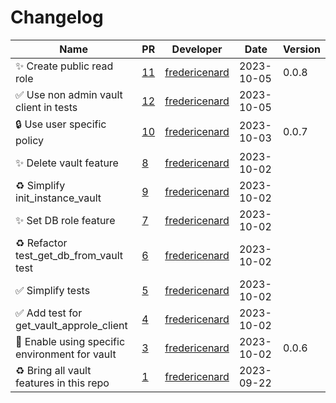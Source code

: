 # Changelog

<!-- prettier-ignore -->
Name | PR | Developer | Date | Version
--- | --- | --- | --- | ---
✨ Create public read role | [11](https://github.com/laminlabs/lamin-vault/pull/11) | [fredericenard](https://github.com/fredericenard) | 2023-10-05 | 0.0.8
✅ Use non admin vault client in tests | [12](https://github.com/laminlabs/lamin-vault/pull/12) | [fredericenard](https://github.com/fredericenard) | 2023-10-05 |
🔒 Use user specific policy | [10](https://github.com/laminlabs/lamin-vault/pull/10) | [fredericenard](https://github.com/fredericenard) | 2023-10-03 | 0.0.7
✨ Delete vault feature | [8](https://github.com/laminlabs/lamin-vault/pull/8) | [fredericenard](https://github.com/fredericenard) | 2023-10-02 |
♻️ Simplify init_instance_vault | [9](https://github.com/laminlabs/lamin-vault/pull/9) | [fredericenard](https://github.com/fredericenard) | 2023-10-02 |
✨ Set DB role feature | [7](https://github.com/laminlabs/lamin-vault/pull/7) | [fredericenard](https://github.com/fredericenard) | 2023-10-02 |
♻️ Refactor test_get_db_from_vault test | [6](https://github.com/laminlabs/lamin-vault/pull/6) | [fredericenard](https://github.com/fredericenard) | 2023-10-02 |
✅ Simplify tests | [5](https://github.com/laminlabs/lamin-vault/pull/5) | [fredericenard](https://github.com/fredericenard) | 2023-10-02 |
✅ Add test for get_vault_approle_client | [4](https://github.com/laminlabs/lamin-vault/pull/4) | [fredericenard](https://github.com/fredericenard) | 2023-10-02 |
👷 Enable using specific environment for vault | [3](https://github.com/laminlabs/lamin-vault/pull/3) | [fredericenard](https://github.com/fredericenard) | 2023-10-02 | 0.0.6
♻️ Bring all vault features in this repo | [1](https://github.com/laminlabs/lamin-vault/pull/1) | [fredericenard](https://github.com/fredericenard) | 2023-09-22 |
